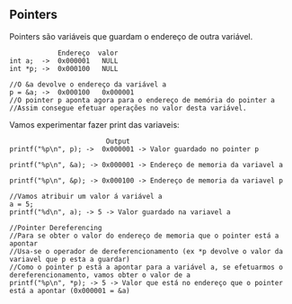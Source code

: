 ## Pointers

Pointers são variáveis que guardam o endereço de outra variável.

                Endereço  valor
    int a;  ->  0x000001   NULL
    int *p; ->  0x000100   NULL

    //O &a devolve o endereço da variável a
    p = &a; ->  0x000100   0x000001
    //O pointer p aponta agora para o endereço de memória do pointer a
    //Assim consegue efetuar operações no valor desta variável.

Vamos experimentar fazer print das variaveis:

                            Output
    printf("%p\n", p); ->  0x000001 -> Valor guardado no pointer p

    printf("%p\n", &a); -> 0x000001 -> Endereço de memoria da variavel a

    printf("%p\n", &p); -> 0x000100 -> Endereço de memoria da variavel p

    //Vamos atribuir um valor á variável a
    a = 5;
    printf("%d\n", a); -> 5 -> Valor guardado na variavel a

    //Pointer Dereferencing
    //Para se obter o valor do endereço de memoria que o pointer está a apontar
    //Usa-se o operador de dereferencionamento (ex *p devolve o valor da variavel que p esta a guardar)
    //Como o pointer p está a apontar para a variável a, se efetuarmos o dereferencionamento, vamos obter o valor de a
    printf("%p\n", *p); -> 5 -> Valor que está no endereço que o pointer está a apontar (0x000001 = &a)
